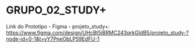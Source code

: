 # GRUPO_02_STUDY+

Link do Prototipo - Figma - projeto_study+:
https://www.figma.com/design/UHcBt5jBRMC243qrkGIdB5/projeto_study-?node-id=0-1&t=yY7PneObLP59EdFU-1
